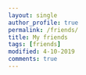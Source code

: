 ```yaml
---
layout: single
author_profile: true
permalink: /friends/
title: My friends
tags: [friends]
modified: 4-10-2019
comments: true
---
```








